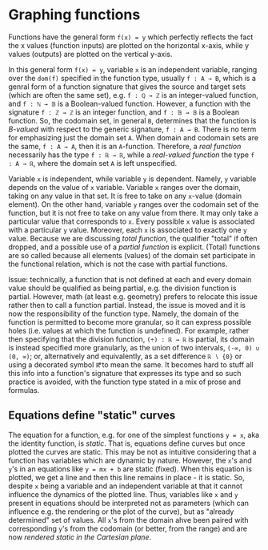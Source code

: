 # Graphing functions

Functions have the general form `f(x) = y` which perfectly reflects the fact the x values (function inputs) are plotted on the horizontal x-axis, while y values (outputs) are plotted on the vertical y-axis.

In this general form `f(x) = y`, variable `x` is an independent variable, ranging over the `dom(f)` specified in the function type, usually `f : A → B`, which is a genral form of a function signature that gives the source and target sets (which are often the same set), e.g. `f : ℚ → ℤ` is an integer-valued function, and `f : ℕ → 𝔹` is a Boolean-valued function. However, a function with the signature `f : ℤ → ℤ` is an integer function, and `f : 𝔹 → 𝔹` is a Boolean function. So, the codomain set, in general `B`, determines that the function is *B-valued* with respect to the generic signature, `f : A → B`. There is no term for emphasizing just the domain set `A`. When domain and codomain sets are the same, `f : A → A`, then it is an `A`-function. Therefore, a *real function* necessarily has the type `f : ℝ → ℝ`, while a *real-valued function* the type `f : A → ℝ`, where the domain set `A` is left unspecified.

Variable `x` is independent, while variable `y` is dependent. Namely, `y` variable depends on the value of `x` variable. Variable `x` ranges over the domain, taking on any value in that set. It is free to take on any `x`-value (domain element). On the other hand, variable `y` ranges over the codomain set of the function, but it is not free to take on any value from there. It may only take a particular value that corresponds to `x`. Every possible `x` value is associated with a particular `y` value. Moreover, each `x` is associated to exactly one `y` value. Because we are discussing *total function*, the qualifier "total" if often dropped, and a possible use of a *partial function* is explicit. (Total) functions are so called because all elements (values) of the domain set participate in the functional relation, which is not the case with partial functions.

Issue: technically, a function that is not defined at each and every domain value should be qualified as being partial, e.g. the division function is partial. However, math (at least e.g. geometry) prefers to relocate this issue rather then to call a function partial. Instead, the issue is moved and it is now the responsibility of the function type. Namely, the domain of the function is permitted to become more granular, so it can express possible holes (i.e. values at which the function is undefined). For example, rather then specifying that the division function, `(÷) : ℝ → ℝ` is partial, its domain is instead specified more granularly, as the union of two intervals, `(-∞, 0) ∪ (0, ∞)`; or, alternatively and equivalently, as a set difference `ℝ ∖ {0}` or using a decorated symbol `ℝ⃰` to mean the same. It becomes hard to stuff all this info into a function's signature that expresses its type and so such practice is avoided, with the function type stated in a mix of prose and formulas.

## Equations define "static" curves

The equation for a function, e.g. for one of the simplest functions `y = x`, aka the identity function, is *static*. That is, equations define curves but once plotted the curves are static. This may be not as intuitive considering that a function has variables which are dynamic by nature. However, the `x`'s and `y`'s in an equations like `y = mx + b` are static (fixed). When this equation is plotted, we get a line and then this line remains in place - it is static. So, despite `x` being a variable and an independent variable at that it cannot influence the dynamics of the plotted line. Thus, variables like `x` and `y` present in equations should be interpreted not as parameters (which can influence e.g. the rendering or the plot of the curve), but as "already determined" set of values. All `x`'s from the domain ahve been paired with corresponding `y`'s from the codomain (or better, from the range) and are now *rendered static in the Cartesian plane*.
